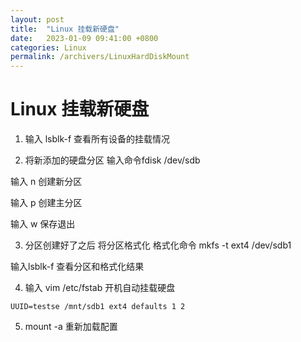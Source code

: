 ```yaml
---
layout: post
title:  "Linux 挂载新硬盘"
date:   2023-01-09 09:41:00 +0800
categories: Linux
permalink: /archivers/LinuxHardDiskMount
---
```


# Linux 挂载新硬盘

1. 输入 lsblk-f 查看所有设备的挂载情况

2. 将新添加的硬盘分区 输入命令fdisk /dev/sdb

输入 n 创建新分区

输入 p 创建主分区

输入 w 保存退出

3. 分区创建好了之后 将分区格式化 格式化命令 mkfs -t ext4 /dev/sdb1

输入lsblk-f 查看分区和格式化结果

4. 输入 vim /etc/fstab 开机自动挂载硬盘

```
UUID=testse /mnt/sdb1 ext4 defaults 1 2
```

5. mount -a 重新加载配置